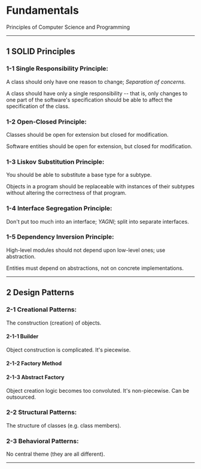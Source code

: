# Fundamentals
Principles of Computer Science and Programming

---

## 1 SOLID Principles
### 1-1 Single Responsibility Principle:
A class should only have one reason to change; *Separation of concerns*.

A class should have only a single responsibility -- that is, only changes to one part of the software's specification should be able to affect the specification of the class.

### 1-2 Open-Closed Principle:
Classes should be open for extension but closed for modification.

Software entities should be open for extension, but closed for modification.

### 1-3 Liskov Substitution Principle:
You should be able to substitute a base type for a subtype.

Objects in a program should be replaceable with instances of their subtypes without altering the correctness of that program.

### 1-4 Interface Segregation Principle:
Don't put too much into an interface; *YAGNI*; split into separate interfaces.

### 1-5 Dependency Inversion Principle:
High-level modules should not depend upon low-level ones; use abstraction.

Entities must depend on abstractions, not on concrete implementations.

---

## 2 Design Patterns
### 2-1 Creational Patterns:
The construction (creation) of objects.
#### 2-1-1 Builder
Object construction is complicated.
It's piecewise.
#### 2-1-2 Factory Method
#### 2-1-3 Abstract Factory
Object creation logic becomes too convoluted.
It's non-piecewise.
Can be outsourced.

### 2-2 Structural Patterns:
The structure of classes (e.g. class members).

### 2-3 Behavioral Patterns:
No central theme (they are all different).

---

